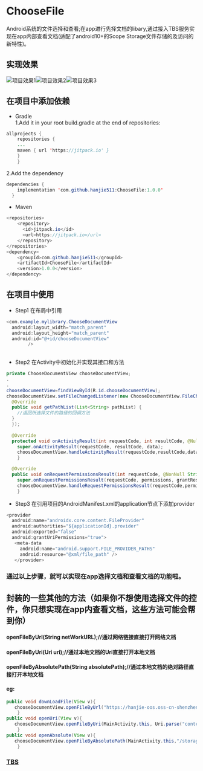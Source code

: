 # ChooseFile
Android系统的文件选择和查看;在app进行先择文档的libary,通过接入TBS服务实现在app内部查看文档(适配了android10+的Scope Storage文件存储的及访问的新特性)。  
## 实现效果  
![项目效果1](./MyVideo_1.gif)![项目效果2](./MyVideo_2.gif)![项目效果3](./MyVideo_3.gif)  
## 在项目中添加依赖  
* Gradle  
 1.Add it in your root build.gradle at the end of repositories:
```java  
allprojects {
    repositories {
    ...
    maven { url 'https://jitpack.io' }
    }
    }  
```  
2.Add the dependency  
```java  
dependencies {
    implementation 'com.github.hanjie511:ChooseFile:1.0.0'
  }  
```  
* Maven  
```java  
<repositories>
    <repository>
      <id>jitpack.io</id>
      <url>https://jitpack.io</url>
    </repository>
</repositories>
<dependency>
    <groupId>com.github.hanjie511</groupId>
    <artifactId>ChooseFile</artifactId>
    <version>1.0.0</version>
</dependency>  
```  
## 在项目中使用  
* Step1  在布局中引用
```java  
<com.example.mylibrary.ChooseDocumentView
  android:layout_width="match_parent"
  android:layout_height="match_parent"
  android:id="@+id/chooseDocumentView"
        />
        
```  
* Step2  在Activity中初始化并实现其接口和方法  
```java  
private ChooseDocumentView chooseDocumentView;
.  
.  
chooseDocumentView=findViewById(R.id.chooseDocumentView);
chooseDocumentView.setFileChangedListener(new ChooseDocumentView.FileChangedListener() {
  @Override
  public void getPathList(List<String> pathList) {
    //返回所选择文件的路径的回调方法
  }
  }); 
  
  @Override
  protected void onActivityResult(int requestCode, int resultCode, @Nullable Intent data) {//重写onActivityResult方法
    super.onActivityResult(requestCode, resultCode, data);
    chooseDocumentView.handleActivityResult(requestCode,resultCode,data);
    }

  @Override
  public void onRequestPermissionsResult(int requestCode, @NonNull String[] permissions, @NonNull int[] grantResults) {//onRequestPermissionsResult
    super.onRequestPermissionsResult(requestCode, permissions, grantResults);
    chooseDocumentView.handleRequestPermissionsResult(requestCode,permissions,grantResults);
    }
```  
* Step3 在引用项目的AndroidManifest.xml的application节点下添加provider  
```java  
<provider
  android:name="androidx.core.content.FileProvider"
  android:authorities="${applicationId}.provider"
  android:exported="false"
  android:grantUriPermissions="true">
   <meta-data
     android:name="android.support.FILE_PROVIDER_PATHS"
     android:resource="@xml/file_path" />
   </provider>
```
### 通过以上步骤，就可以实现在app选择文档和查看文档的功能啦。
## 封装的一些其他的方法（如果你不想使用选择文件的控件，你只想实现在app内查看文档，这些方法可能会帮到你）
#### openFileByUrl(String netWorkURL);//通过网络链接直接打开网络文档  
#### openFileByUri(Uri uri);//通过本地文档的Uri直接打开本地文档
#### openFileByAbsolutePath(String absolutePath);//通过本地文档的绝对路径直接打开本地文档
#### eg:  
```java  
public void downLoadFile(View v){
   chooseDocumentView.openFileByUrl("https://hanjie-oos.oss-cn-shenzhen.aliyuncs.com/%E6%B5%8B%E8%AF%95%E6%96%87%E6%A1%A3.docx");
    }
public void openUri(View v){
   chooseDocumentView.openFileByUri(MainActivity.this, Uri.parse("content://com.android.externalstorage.documents/document/primary%3AAndroid%2Fdata%2Fcom.tencent.mm%2FMicroMsg%2FDownload%2F%E6%B7%B1%E5%9C%B3%E9%A1%B9%E7%9B%AE%E8%BF%9B%E5%BA%A6.docx"));
    }
public void openAbsolute(View v){
   chooseDocumentView.openFileByAbsolutePath(MainActivity.this,"/storage/emulated/0/Android/data/com.example.asfchoosefile/files/Documents/深圳项目进度.docx");
    }
```  
### [TBS](https://x5.tencent.com) 






